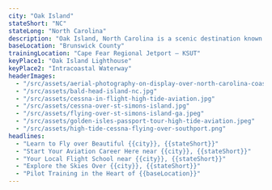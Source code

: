 ```yaml
---
city: "Oak Island"
stateShort: "NC"
stateLong: "North Carolina"
description: "Oak Island, North Carolina is a scenic destination known for its coastal beauty and regional charm. It offers an unforgettable view from the sky with landmarks like Oak Island Lighthouse and Intracoastal Waterway, making it a favorite among pilots and air tour guests."
baseLocation: "Brunswick County"
trainingLocation: "Cape Fear Regional Jetport – KSUT"
keyPlace1: "Oak Island Lighthouse"
keyPlace2: "Intracoastal Waterway"
headerImages:
  - "/src/assets/aerial-photography-on-display-over-north-carolina-coast.webp"
  - "/src/assets/bald-head-island-nc.jpg"
  - "/src/assets/cessna-in-flight-high-tide-aviation.jpg"
  - "/src/assets/cessna-over-st-simons-island.jpg"
  - "/src/assets/flying-over-st-simons-island-ga.jpeg"
  - "/src/assets/golden-isles-passport-tour-high-tide-aviation.jpeg"
  - "/src/assets/high-tide-cessna-flying-over-southport.png"
headlines:
  - "Learn to Fly over Beautiful {{city}}, {{stateShort}}"
  - "Start Your Aviation Career Here near {{city}}, {{stateShort}}"
  - "Your Local Flight School near {{city}}, {{stateShort}}"
  - "Explore the Skies Over {{city}}, {{stateShort}}"
  - "Pilot Training in the Heart of {{baseLocation}}"
---
```

